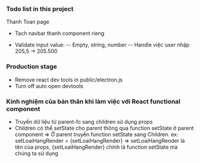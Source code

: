 ### Todo list in this project

Thanh Toan page

- Tach navbar thanh component rieng

- Validate input value:
  -- Empty, string, number
  -- Handle việc user nhập 205,5 -> 205.500

### Production stage

- Remove react dev tools in public/electron.js
- Turn off auto open devtools

### Kinh nghiệm của bản thân khi làm việc với React functional component

- Truyền dữ liệu từ parent-fc sang children sử dụng props
- Children có thể setState cho parent thông qua function setState ở parent component
  => Ở parent truyền function setState sang Children. ex: setLoaiHangRender = {setLoaiHangRender}
  => setLoaiHangRender là tên của props, {setLoaiHangRender} chính là function setState mà chúng ta sử dụng
